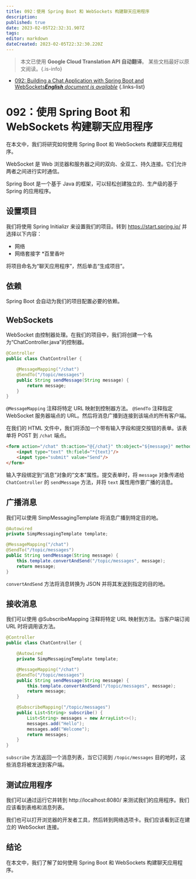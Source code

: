 ```yaml
---
title: 092：使用 Spring Boot 和 WebSockets 构建聊天应用程序
description: 
published: true
date: 2023-02-05T22:32:31.907Z
tags: 
editor: markdown
dateCreated: 2023-02-05T22:32:30.220Z
---
```


> 本文已使用 **Google Cloud Translation API 自动翻译**。
某些文档最好以原文阅读。{.is-info}



- [092: Building a Chat Application with Spring Boot and WebSockets***English** document is available*](/en/Knowledge-base/Spring-Boot/Learning/092-building-a-chat-application-with-spring-boot-and-websockets)
{.links-list}


# 092：使用 Spring Boot 和 WebSockets 构建聊天应用程序

在本文中，我们将研究如何使用 Spring Boot 和 WebSockets 构建聊天应用程序。

WebSocket 是 Web 浏览器和服务器之间的双向、全双工、持久连接。它们允许两者之间进行实时通信。

Spring Boot 是一个基于 Java 的框架，可以轻松创建独立的、生产级的基于 Spring 的应用程序。

## 设置项目

我们将使用 Spring Initializr 来设置我们的项目。转到 https://start.spring.io/ 并选择以下内容：

* 网络
* 网络套接字
*百里香叶

将项目命名为“聊天应用程序”，然后单击“生成项目”。

## 依赖

Spring Boot 会自动为我们的项目配置必要的依赖。

## WebSockets

WebSocket 由控制器处理。在我们的项目中，我们将创建一个名为“ChatController.java”的控制器。

```java
@Controller
public class ChatController {

    @MessageMapping("/chat")
    @SendTo("/topic/messages")
    public String sendMessage(String message) {
        return message;
    }
}
```

`@MessageMapping` 注释将特定 URL 映射到控制器方法。 `@SendTo` 注释指定 WebSocket 服务器端点的 URL。然后将消息广播到连接到该端点的所有客户端。

在我们的 HTML 文件中，我们将添加一个带有输入字段和提交按钮的表单。该表单将 POST 到 `/chat` 端点。

```html
<form action="/chat" th:action="@{/chat}" th:object="${message}" method="post">
    <input type="text" th:field="*{text}"/>
    <input type="submit" value="Send"/>
</form>
```

输入字段绑定到“消息”对象的“文本”属性。提交表单时，将 `message` 对象传递给 `ChatController` 的 `sendMessage` 方法，并将 `text` 属性用作要广播的消息。

## 广播消息

我们可以使用 SimpMessagingTemplate 将消息广播到特定目的地。

```java
@Autowired
private SimpMessagingTemplate template;

@MessageMapping("/chat")
@SendTo("/topic/messages")
public String sendMessage(String message) {
    this.template.convertAndSend("/topic/messages", message);
    return message;
}
```

`convertAndSend` 方法将消息转换为 JSON 并将其发送到指定的目的地。

## 接收消息

我们可以使用 @SubscribeMapping 注释将特定 URL 映射到方法。当客户端订阅 URL 时将调用该方法。

```java
@Controller
public class ChatController {

    @Autowired
    private SimpMessagingTemplate template;

    @MessageMapping("/chat")
    @SendTo("/topic/messages")
    public String sendMessage(String message) {
        this.template.convertAndSend("/topic/messages", message);
        return message;
    }

    @SubscribeMapping("/topic/messages")
    public List<String> subscribe() {
        List<String> messages = new ArrayList<>();
        messages.add("Hello");
        messages.add("Welcome");
        return messages;
    }
}
```

`subscribe` 方法返回一个消息列表，当它订阅到 `/topic/messages` 目的地时，这些消息将被发送到客户端。

## 测试应用程序

我们可以通过运行它并转到 http://localhost:8080/ 来测试我们的应用程序。我们应该看到表格和消息列表。

我们也可以打开浏览器的开发者工具，然后转到网络选项卡。我们应该看到正在建立的 WebSocket 连接。

## 结论

在本文中，我们了解了如何使用 Spring Boot 和 WebSockets 构建聊天应用程序。